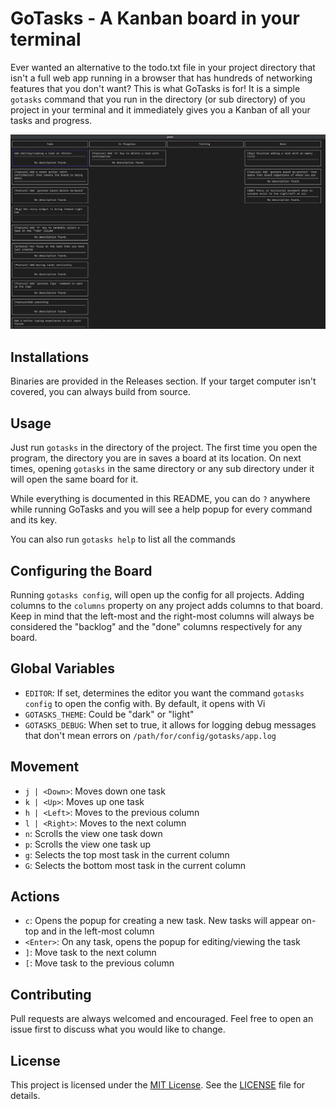 # GoTasks - A Kanban board in your terminal
Ever wanted an alternative to the todo.txt file in your project directory that isn't a full web app running in a browser that has hundreds of networking features that you don't want? This is what GoTasks is for!
It is a simple `gotasks` command that you run in the directory (or sub directory) of you project in your terminal and it immediately gives you a Kanban of all your tasks and progress.

![promo](./assets/preview_screenshot.png)

## Installations
Binaries are provided in the Releases section. If your target computer isn't covered, you can always build from source.

## Usage
Just run `gotasks` in the directory of the project. The first time you open the program, the directory you are in saves a board at its location. On next times, opening `gotasks` in the same directory or any sub directory under it will open the same board for it.

While everything is documented in this README, you can do `?` anywhere while running GoTasks and you will see a help popup for every command and its key.

You can also run `gotasks help` to list all the commands

## Configuring the Board
Running `gotasks config`, will open up the config for all projects. Adding columns to the `columns` property on any project adds columns to that board. Keep in mind that the left-most and the right-most columns will always be considered the "backlog" and the "done" columns respectively for any board.

## Global Variables
- `EDITOR`: If set, determines the editor you want the command `gotasks config` to open the config with. By default, it opens with Vi
- `GOTASKS_THEME`: Could be "dark" or "light"
- `GOTASKS_DEBUG`: When set to true, it allows for logging debug messages that don't mean errors on `/path/for/config/gotasks/app.log`

## Movement
- `j | <Down>`: Moves down one task
- `k | <Up>`: Moves up one task
- `h | <Left>`: Moves to the previous column
- `l | <Right>`: Moves to the next column
- `n`: Scrolls the view one task down
- `p`: Scrolls the view one task up
- `g`: Selects the top most task in the current column
- `G`: Selects the bottom most task in the current column

## Actions
- `c`: Opens the popup for creating a new task. New tasks will appear on-top and in the left-most column
- `<Enter>`: On any task, opens the popup for editing/viewing the task
- `]`: Move task to the next column
- `[`: Move task to the previous column

## Contributing
Pull requests are always welcomed and encouraged. Feel free to open an issue first to discuss what you would like to change.

## License
This project is licensed under the [MIT License](https://choosealicense.com/licenses/mit/). See the [LICENSE](LICENSE) file for details.